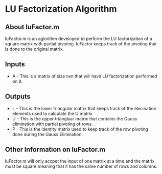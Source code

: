 # LU Factorization Algorithm
## About luFactor.m
luFactor.m is an aglorithm developed to perform the LU factorization of a square matrix with partial pivoting. luFactor keeps track of the pivoting that is done to the original matrix. 
## Inputs
* A - This is a matrix of size nxn that will have LU factorization performed on it.
## Outputs
* L - This is the lower triangular matrix that keeps track of the elimination elements used to calculate the U matrix
* U - This is the upper triangluar matrix that contains the Gauss elimination with partial pivoting of rows.
* P - This is the identity matrix used to keep track of the row pivoting done during the Gauss Elimination.
## Other Information on luFactor.m
luFactor.m will only accpet the input of one matrix at a time and the matrix must be square meaning that it has the same number of rows and columns.
